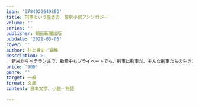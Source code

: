 ```yaml
---
isbn: '9784022649850'
title: 刑事という生き方　警察小説アンソロジー
volume: ''
series: ''
publisher: 朝日新聞出版
pubdate: '2021-03-05'
cover: ''
author: 村上貴史／編集
description: >-
  新米からベテランまで、勤務中もプライベートでも、刑事は刑事だ。そんな刑事たちの生き方を描いた傑作短編を収録。収録作：米澤穂信「夜警」／呉勝浩「沈黙の終着駅」／麻見和史「沈黙のブラックボックス」／黒川博行「飛び降りた男」／長岡弘樹「文字盤」／深町秋生「野良犬たちの嗜み」
price: '900'
genre: ''
target: 一般
format: 文庫
content: 日本文学、小説・物語

---
```

